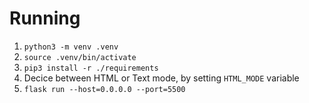 # Running
1. `python3 -m venv .venv`
1. `source .venv/bin/activate`
1. `pip3 install -r ./requirements`
1. Decice between HTML or Text mode, by setting `HTML_MODE` variable
1. `flask run --host=0.0.0.0 --port=5500`